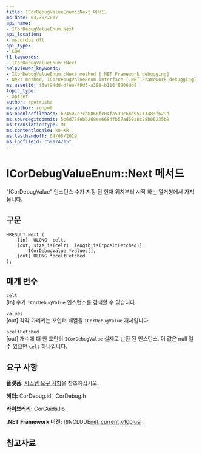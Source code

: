 ```yaml
---
title: ICorDebugValueEnum::Next 메서드
ms.date: 03/30/2017
api_name:
- ICorDebugValueEnum.Next
api_location:
- mscordbi.dll
api_type:
- COM
f1_keywords:
- ICorDebugValueEnum::Next
helpviewer_keywords:
- ICorDebugValueEnum::Next method [.NET Framework debugging]
- Next method, ICorDebugValueEnum interface [.NET Framework debugging]
ms.assetid: f5ef94dd-dfee-49d3-a398-b110f8906dd8
topic_type:
- apiref
author: rpetrusha
ms.author: ronpet
ms.openlocfilehash: b24507c7cb0860fc04fa519c6bd95113483f629d
ms.sourcegitcommit: 5b6d778ebb269ee6684fb57ad69a8c28b06235b9
ms.translationtype: MT
ms.contentlocale: ko-KR
ms.lasthandoff: 04/08/2019
ms.locfileid: "59174215"
---
```

# <a name="icordebugvalueenumnext-method"></a>ICorDebugValueEnum::Next 메서드
"ICorDebugValue" 인스턴스 수가 지정 된 현재 위치부터 시작 하는 열거형에서 가져옵니다.  
  
## <a name="syntax"></a>구문  
  
```  
HRESULT Next (  
    [in]  ULONG  celt,  
    [out, size_is(celt), length_is(*pceltFetched)]  
        ICorDebugValue *values[],  
    [out] ULONG *pceltFetched  
);  
```  
  
## <a name="parameters"></a>매개 변수  
 `celt`  
 [in] 수가 `ICorDebugValue` 인스턴스를 검색할 수 있습니다.  
  
 `values`  
 [out] 각각 가리키는 포인터 배열을 `ICorDebugValue` 개체입니다.  
  
 `pceltFetched`  
 [out] 개수에 대 한 포인터 `ICorDebugValue` 실제로 반환 된 인스턴스. 이 값은 null 일 수 있으면 `celt` 하나입니다.  
  
## <a name="requirements"></a>요구 사항  
 **플랫폼:** [시스템 요구 사항](../../../../docs/framework/get-started/system-requirements.md)을 참조하십시오.  
  
 **헤더:** CorDebug.idl, CorDebug.h  
  
 **라이브러리:** CorGuids.lib  
  
 **.NET Framework 버전:** [!INCLUDE[net_current_v10plus](../../../../includes/net-current-v10plus-md.md)]  
  
## <a name="see-also"></a>참고자료
